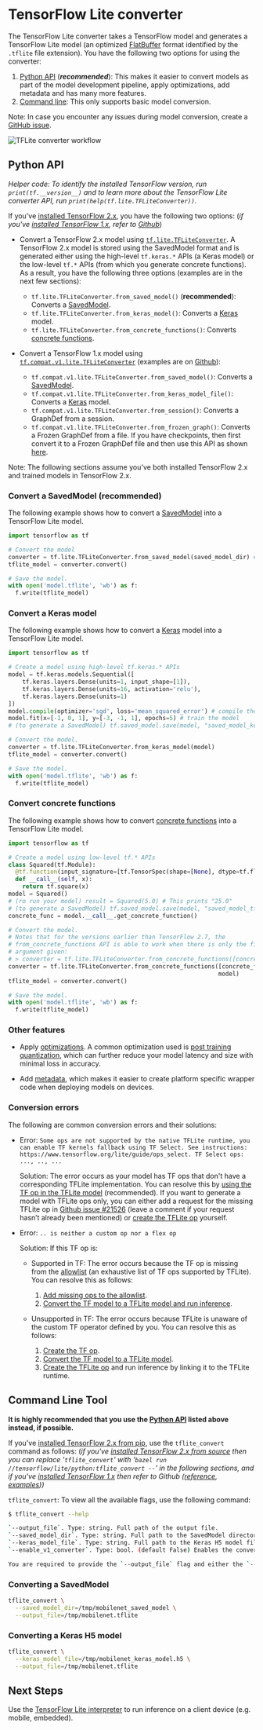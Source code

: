 # TensorFlow Lite converter

The TensorFlow Lite converter takes a TensorFlow model and generates a
TensorFlow Lite model (an optimized
[FlatBuffer](https://google.github.io/flatbuffers/) format identified by the
`.tflite` file extension). You have the following two options for using the
converter:

1.  [Python API](#python_api) (***recommended***): This makes it easier to
    convert models as part of the model development pipeline, apply
    optimizations, add metadata and has many more features.
2.  [Command line](#cmdline): This only supports basic model conversion.

Note: In case you encounter any issues during model conversion, create a
[GitHub issue](https://github.com/tensorflow/tensorflow/issues/new?template=60-tflite-converter-issue.md).

![TFLite converter workflow](../images/convert/convert.png)

## Python API <a name="python_api"></a>

*Helper code: To identify the installed TensorFlow version, run
`print(tf.__version__)` and to learn more about the TensorFlow Lite converter
API, run `print(help(tf.lite.TFLiteConverter))`.*

If you've
[installed TensorFlow 2.x](https://www.tensorflow.org/install/pip#tensorflow-2-packages-are-available),
you have the following two options: (*if you've
[installed TensorFlow 1.x](https://www.tensorflow.org/install/pip#older-versions-of-tensorflow),
refer to
[Github](https://github.com/tensorflow/tensorflow/blob/master/tensorflow/lite/g3doc/r1/convert/python_api.md)*)

*   Convert a TensorFlow 2.x model using
    [`tf.lite.TFLiteConverter`](https://www.tensorflow.org/api_docs/python/tf/lite/TFLiteConverter).
    A TensorFlow 2.x model is stored using the SavedModel format and is
    generated either using the high-level `tf.keras.*` APIs (a Keras model) or
    the low-level `tf.*` APIs (from which you generate concrete functions). As a
    result, you have the following three options (examples are in the next few
    sections):

    *   `tf.lite.TFLiteConverter.from_saved_model()` (**recommended**): Converts
        a [SavedModel](https://www.tensorflow.org/guide/saved_model).
    *   `tf.lite.TFLiteConverter.from_keras_model()`: Converts a
        [Keras](https://www.tensorflow.org/guide/keras/overview) model.
    *   `tf.lite.TFLiteConverter.from_concrete_functions()`: Converts
        [concrete functions](https://www.tensorflow.org/guide/intro_to_graphs).

*   Convert a TensorFlow 1.x model using
    [`tf.compat.v1.lite.TFLiteConverter`](https://www.tensorflow.org/api_docs/python/tf/compat/v1/lite/TFLiteConverter)
    (examples are on
    [Github](https://github.com/tensorflow/tensorflow/blob/master/tensorflow/lite/g3doc/r1/convert/python_api.md)):

    *   `tf.compat.v1.lite.TFLiteConverter.from_saved_model()`: Converts a
        [SavedModel](https://www.tensorflow.org/guide/saved_model).
    *   `tf.compat.v1.lite.TFLiteConverter.from_keras_model_file()`: Converts a
        [Keras](https://www.tensorflow.org/guide/keras/overview) model.
    *   `tf.compat.v1.lite.TFLiteConverter.from_session()`: Converts a GraphDef
        from a session.
    *   `tf.compat.v1.lite.TFLiteConverter.from_frozen_graph()`: Converts a
        Frozen GraphDef from a file. If you have checkpoints, then first convert
        it to a Frozen GraphDef file and then use this API as shown
        [here](https://github.com/tensorflow/tensorflow/blob/master/tensorflow/lite/g3doc/r1/convert/python_api.md#checkpoints).

Note: The following sections assume you've both installed TensorFlow 2.x and
trained models in TensorFlow 2.x.

### Convert a SavedModel (recommended) <a name="saved_model"></a>

The following example shows how to convert a
[SavedModel](https://www.tensorflow.org/guide/saved_model) into a TensorFlow
Lite model.

```python
import tensorflow as tf

# Convert the model
converter = tf.lite.TFLiteConverter.from_saved_model(saved_model_dir) # path to the SavedModel directory
tflite_model = converter.convert()

# Save the model.
with open('model.tflite', 'wb') as f:
  f.write(tflite_model)
```

### Convert a Keras model <a name="keras"></a>

The following example shows how to convert a
[Keras](https://www.tensorflow.org/guide/keras/overview) model into a TensorFlow
Lite model.

```python
import tensorflow as tf

# Create a model using high-level tf.keras.* APIs
model = tf.keras.models.Sequential([
    tf.keras.layers.Dense(units=1, input_shape=[1]),
    tf.keras.layers.Dense(units=16, activation='relu'),
    tf.keras.layers.Dense(units=1)
])
model.compile(optimizer='sgd', loss='mean_squared_error') # compile the model
model.fit(x=[-1, 0, 1], y=[-3, -1, 1], epochs=5) # train the model
# (to generate a SavedModel) tf.saved_model.save(model, "saved_model_keras_dir")

# Convert the model.
converter = tf.lite.TFLiteConverter.from_keras_model(model)
tflite_model = converter.convert()

# Save the model.
with open('model.tflite', 'wb') as f:
  f.write(tflite_model)
```

### Convert concrete functions <a name="concrete_function"></a>

The following example shows how to convert
[concrete functions](https://www.tensorflow.org/guide/intro_to_graphs) into a
TensorFlow Lite model.

```python
import tensorflow as tf

# Create a model using low-level tf.* APIs
class Squared(tf.Module):
  @tf.function(input_signature=[tf.TensorSpec(shape=[None], dtype=tf.float32)])
  def __call__(self, x):
    return tf.square(x)
model = Squared()
# (ro run your model) result = Squared(5.0) # This prints "25.0"
# (to generate a SavedModel) tf.saved_model.save(model, "saved_model_tf_dir")
concrete_func = model.__call__.get_concrete_function()

# Convert the model.
# Notes that for the versions earlier than TensorFlow 2.7, the
# from_concrete_functions API is able to work when there is only the first
# argument given:
# > converter = tf.lite.TFLiteConverter.from_concrete_functions([concrete_func])
converter = tf.lite.TFLiteConverter.from_concrete_functions([concrete_func],
                                                            model)
tflite_model = converter.convert()

# Save the model.
with open('model.tflite', 'wb') as f:
  f.write(tflite_model)
```

### Other features

*   Apply [optimizations](../performance/model_optimization.md). A common
    optimization used is
    [post training quantization](../performance/post_training_quantization.md),
    which can further reduce your model latency and size with minimal loss in
    accuracy.

*   Add [metadata](metadata.md), which makes it easier to create platform
    specific wrapper code when deploying models on devices.

### Conversion errors

The following are common conversion errors and their solutions:

*   Error: `Some ops are not supported by the native TFLite runtime, you can
    enable TF kernels fallback using TF Select. See instructions:
    https://www.tensorflow.org/lite/guide/ops_select. TF Select ops: ..., ..,
    ...`

    Solution: The error occurs as your model has TF ops that don't have a
    corresponding TFLite implementation. You can resolve this by
    [using the TF op in the TFLite model](../guide/ops_select.md) (recommended).
    If you want to generate a model with TFLite ops only, you can either add a
    request for the missing TFLite op in
    [Github issue #21526](https://github.com/tensorflow/tensorflow/issues/21526)
    (leave a comment if your request hasn’t already been mentioned) or
    [create the TFLite op](../guide/ops_custom#create_and_register_the_operator)
    yourself.

*   Error: `.. is neither a custom op nor a flex op`

    Solution: If this TF op is:

    *   Supported in TF: The error occurs because the TF op is missing from the
        [allowlist](../guide/op_select_allowlist.md) (an exhaustive list of TF
        ops supported by TFLite). You can resolve this as follows:

        1.  [Add missing ops to the allowlist](../guide/op_select_allowlist.md#add_tensorflow_core_operators_to_the_allowed_list).
        2.  [Convert the TF model to a TFLite model and run inference](../guide/ops_select.md).

    *   Unsupported in TF: The error occurs because TFLite is unaware of the
        custom TF operator defined by you. You can resolve this as follows:

        1.  [Create the TF op](https://www.tensorflow.org/guide/create_op).
        2.  [Convert the TF model to a TFLite model](../guide/op_select_allowlist.md#users_defined_operators).
        3.  [Create the TFLite op](../guide/ops_custom.md#create_and_register_the_operator)
            and run inference by linking it to the TFLite runtime.

## Command Line Tool <a name="cmdline"></a>

**It is highly recommended that you use the [Python API](#python_api) listed
above instead, if possible.**

If you've
[installed TensorFlow 2.x from pip](https://www.tensorflow.org/install/pip), use
the `tflite_convert` command as follows: (*if you've
[installed TensorFlow 2.x from source](https://www.tensorflow.org/install/source)
then you can replace '`tflite_convert`' with '`bazel run
//tensorflow/lite/python:tflite_convert --`' in the following
sections, and if you've
[installed TensorFlow 1.x](https://www.tensorflow.org/install/pip#older-versions-of-tensorflow)
then refer to Github
([reference](https://github.com/tensorflow/tensorflow/blob/master/tensorflow/lite/g3doc/r1/convert/cmdline_reference.md),
[examples](https://github.com/tensorflow/tensorflow/blob/master/tensorflow/lite/g3doc/r1/convert/cmdline_examples.md)))*

`tflite_convert`: To view all the available flags, use the following command:

```sh
$ tflite_convert --help

`--output_file`. Type: string. Full path of the output file.
`--saved_model_dir`. Type: string. Full path to the SavedModel directory.
`--keras_model_file`. Type: string. Full path to the Keras H5 model file.
`--enable_v1_converter`. Type: bool. (default False) Enables the converter and flags used in TF 1.x instead of TF 2.x.

You are required to provide the `--output_file` flag and either the `--saved_model_dir` or `--keras_model_file` flag.
```

### Converting a SavedModel <a name="cmdline_saved_model"></a>

```sh
tflite_convert \
  --saved_model_dir=/tmp/mobilenet_saved_model \
  --output_file=/tmp/mobilenet.tflite
```

### Converting a Keras H5 model <a name="cmdline_keras_model"></a>

```sh
tflite_convert \
  --keras_model_file=/tmp/mobilenet_keras_model.h5 \
  --output_file=/tmp/mobilenet.tflite
```

## Next Steps

Use the [TensorFlow Lite interpreter](../guide/inference.md) to run inference on
a client device (e.g. mobile, embedded).
